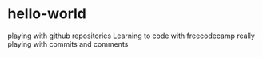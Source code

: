 # hello-world
playing with github repositories
Learning to code with freecodecamp
really playing with commits and comments
